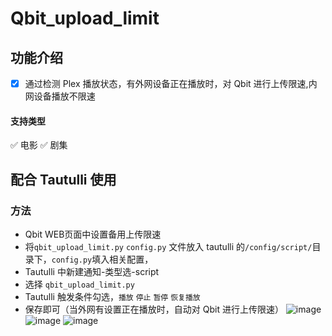 # Qbit_upload_limit
## 功能介绍
- [x] 通过检测 Plex 播放状态，有外网设备正在播放时，对 Qbit 进行上传限速,内网设备播放不限速

#### 支持类型  
✅ 电影    ✅ 剧集

## 配合 Tautulli 使用
### 方法
- Qbit WEB页面中设置备用上传限速
- 将`qbit_upload_limit.py` `config.py` 文件放入 tautulli 的`/config/script/`目录下，`config.py`填入相关配置，
- Tautulli 中新建通知-类型选-script
- 选择 `qbit_upload_limit.py`
- Tautulli 触发条件勾选，`播放` `停止` `暂停` `恢复播放`
- 保存即可（当外网有设置正在播放时，自动对 Qbit 进行上传限速）
![image](https://user-images.githubusercontent.com/68833595/193017070-d83aa480-c74a-4186-a85d-d5fc5e1bae77.png)
![image](https://user-images.githubusercontent.com/68833595/193017373-e6d071c9-0e94-4945-8991-d7b0cf5f05f3.png)
![image](https://user-images.githubusercontent.com/68833595/193017100-3edcded6-bfdf-40ab-bc2f-57d05300ff6d.png)

